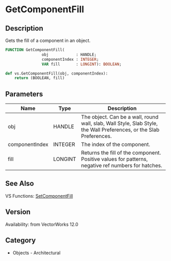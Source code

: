 # GetComponentFill

## Description
Gets the fill of a component in an object.

```pascal
FUNCTION GetComponentFill(
				obj            : HANDLE;
				componentIndex : INTEGER;
				VAR fill       : LONGINT): BOOLEAN;
```

```python
def vs.GetComponentFill(obj, componentIndex):
    return (BOOLEAN, fill)
```

## Parameters
|Name|Type|Description|
|---|---|---|
|obj|HANDLE|The object. Can be a wall, round wall, slab, Wall Style, Slab Style, the Wall Preferences, or the Slab Preferences.|
|componentIndex|INTEGER|The index of the component.|
|fill|LONGINT|Returns the fill of the component.  Positive values for patterns, negative ref numbers for hatches.|

## See Also
VS Functions:
[SetComponentFill](SetComponentFill.md)

## Version
Availability: from VectorWorks 12.0

## Category
* Objects - Architectural

